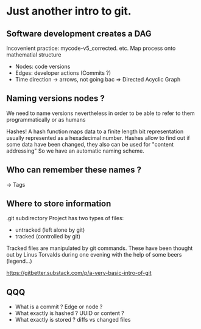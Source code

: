 # Just another intro to git.

## Software development creates a DAG

Incovenient practice: mycode-v5_corrected. etc.
Map process onto mathematial structure

- Nodes: code versions
- Edges: developer actions (Commits ?)
- Time direction -> arrows, not going bac
=> Directed Acyclic Graph 

## Naming versions nodes ? 
We need to name versions nevertheless in order to be able to refer to them 
programmatically or as humans

Hashes!
A hash function maps data to a finite length bit representation
usually represented as a hexadecimal number.
Hashes allow to find out if some data have been changed, they also can be used
for "content addressing"
So we have an automatic naming scheme.

## Who can remember these names ?
-> Tags

## Where to store information 
.git subdirectory
Project has two types of files:
- untracked (left alone by git)
- tracked (controlled by git)

Tracked files are manipulated by git commands. 
These have been thought out by Linus Torvalds  during one evening  with the help of some beers (legend...)

https://gitbetter.substack.com/p/a-very-basic-intro-of-git




## QQQ

- What is a commit ?  Edge or node ?
- What exactly is hashed ? UUID or content ?
- What exactly is stored ? diffs vs changed files
